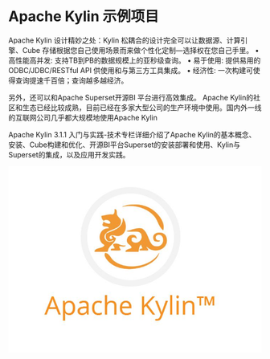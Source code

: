 # Apache Kylin 示例项目

Apache Kylin 设计精妙之处：Kylin 松耦合的设计完全可以让数据源、计算引擎、Cube 存储根据您自己使用场景而来做个性化定制—选择权在您自己手里。
• 高性能高并发: 支持TB到PB的数据规模上的亚秒级查询。
• 易于使用: 提供易用的 ODBC/JDBC/RESTful API 供使用和与第三方工具集成。
• 经济性: 一次构建可使得查询提速千百倍；查询越多越经济。

另外，还可以和Apache Superset开源BI 平台进行高效集成。
Apache Kylin的社区和生态已经比较成熟，目前已经在多家大型公司的生产环境中使用。国内外一线的互联网公司几乎都大规模地使用Apache Kylin

Apache Kylin 3.1.1 入门与实践-技术专栏详细介绍了Apache Kylin的基本概念、安装、Cube构建和优化、开源BI平台Superset的安装部署和使用、Kylin与Superset的集成，以及应用开发实践。

![](https://raw.githubusercontent.com/rickiechina/kylin-samples/main/images/apache-kylin-logo.jpg)

